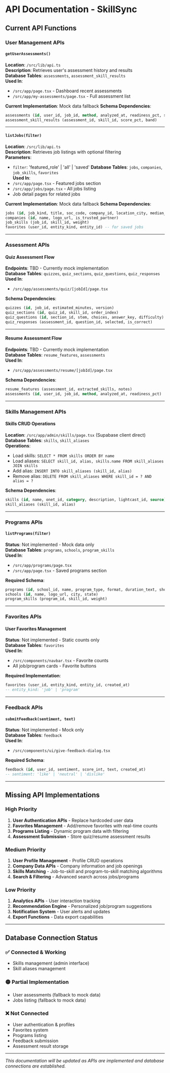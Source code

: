 # API Documentation - SkillSync

## Current API Functions

### User Management APIs

#### `getUserAssessments()`
**Location**: `/src/lib/api.ts`  
**Description**: Retrieves user's assessment history and results  
**Database Tables**: `assessments`, `assessment_skill_results`  
**Used In**: 
- `/src/app/page.tsx` - Dashboard recent assessments
- `/src/app/my-assessments/page.tsx` - Full assessment list

**Current Implementation**: Mock data fallback
**Schema Dependencies**:
```sql
assessments (id, user_id, job_id, method, analyzed_at, readiness_pct, status_tag)
assessment_skill_results (assessment_id, skill_id, score_pct, band)
```

---

#### `listJobs(filter)`
**Location**: `/src/lib/api.ts`  
**Description**: Retrieves job listings with optional filtering  
**Parameters**: 
- `filter`: 'featured_role' | 'all' | 'saved'
**Database Tables**: `jobs`, `companies`, `job_skills`, `favorites`  
**Used In**:
- `/src/app/page.tsx` - Featured jobs section
- `/src/app/jobs/page.tsx` - All jobs listing
- Job detail pages for related jobs

**Current Implementation**: Mock data fallback
**Schema Dependencies**:
```sql
jobs (id, job_kind, title, soc_code, company_id, location_city, median_wage_usd, long_desc)
companies (id, name, logo_url, is_trusted_partner)
job_skills (job_id, skill_id, weight)
favorites (user_id, entity_kind, entity_id) -- for saved jobs
```

---

### Assessment APIs

#### Quiz Assessment Flow
**Endpoints**: TBD - Currently mock implementation  
**Database Tables**: `quizzes`, `quiz_sections`, `quiz_questions`, `quiz_responses`  
**Used In**:
- `/src/app/assessments/quiz/[jobId]/page.tsx`

**Schema Dependencies**:
```sql
quizzes (id, job_id, estimated_minutes, version)
quiz_sections (id, quiz_id, skill_id, order_index)
quiz_questions (id, section_id, stem, choices, answer_key, difficulty)
quiz_responses (assessment_id, question_id, selected, is_correct)
```

---

#### Resume Assessment Flow
**Endpoints**: TBD - Currently mock implementation  
**Database Tables**: `resume_features`, `assessments`  
**Used In**:
- `/src/app/assessments/resume/[jobId]/page.tsx`

**Schema Dependencies**:
```sql
resume_features (assessment_id, extracted_skills, notes)
assessments (id, user_id, job_id, method, analyzed_at, readiness_pct)
```

---

### Skills Management APIs

#### Skills CRUD Operations
**Location**: `/src/app/admin/skills/page.tsx` (Supabase client direct)  
**Database Tables**: `skills`, `skill_aliases`  
**Operations**:
- Load skills: `SELECT * FROM skills ORDER BY name`
- Load aliases: `SELECT skill_id, alias, skills.name FROM skill_aliases JOIN skills`
- Add alias: `INSERT INTO skill_aliases (skill_id, alias)`
- Remove alias: `DELETE FROM skill_aliases WHERE skill_id = ? AND alias = ?`

**Schema Dependencies**:
```sql
skills (id, name, onet_id, category, description, lightcast_id, source)
skill_aliases (skill_id, alias)
```

---

### Programs APIs

#### `listPrograms(filter)`
**Status**: Not implemented - Mock data only  
**Database Tables**: `programs`, `schools`, `program_skills`  
**Used In**:
- `/src/app/programs/page.tsx`
- `/src/app/page.tsx` - Saved programs section

**Required Schema**:
```sql
programs (id, school_id, name, program_type, format, duration_text, short_desc, program_url)
schools (id, name, logo_url, city, state)
program_skills (program_id, skill_id, weight)
```

---

### Favorites APIs

#### User Favorites Management
**Status**: Not implemented - Static counts only  
**Database Tables**: `favorites`  
**Used In**:
- `/src/components/navbar.tsx` - Favorite counts
- All job/program cards - Favorite buttons

**Required Implementation**:
```sql
favorites (user_id, entity_kind, entity_id, created_at)
-- entity_kind: 'job' | 'program'
```

---

### Feedback APIs

#### `submitFeedback(sentiment, text)`
**Status**: Not implemented - Mock only  
**Database Tables**: `feedback`  
**Used In**:
- `/src/components/ui/give-feedback-dialog.tsx`

**Required Schema**:
```sql
feedback (id, user_id, sentiment, score_int, text, created_at)
-- sentiment: 'like' | 'neutral' | 'dislike'
```

---

## Missing API Implementations

### High Priority
1. **User Authentication APIs** - Replace hardcoded user data
2. **Favorites Management** - Add/remove favorites with real-time counts
3. **Programs Listing** - Dynamic program data with filtering
4. **Assessment Submission** - Store quiz/resume assessment results

### Medium Priority
1. **User Profile Management** - Profile CRUD operations
2. **Company Data APIs** - Company information and job openings
3. **Skills Matching** - Job-to-skill and program-to-skill matching algorithms
4. **Search & Filtering** - Advanced search across jobs/programs

### Low Priority
1. **Analytics APIs** - User interaction tracking
2. **Recommendation Engine** - Personalized job/program suggestions
3. **Notification System** - User alerts and updates
4. **Export Functions** - Data export capabilities

---

## Database Connection Status

### ✅ Connected & Working
- Skills management (admin interface)
- Skill aliases management

### 🟡 Partial Implementation
- User assessments (fallback to mock data)
- Jobs listing (fallback to mock data)

### ❌ Not Connected
- User authentication & profiles
- Favorites system
- Programs listing
- Feedback submission
- Assessment result storage

---

*This documentation will be updated as APIs are implemented and database connections are established.*

